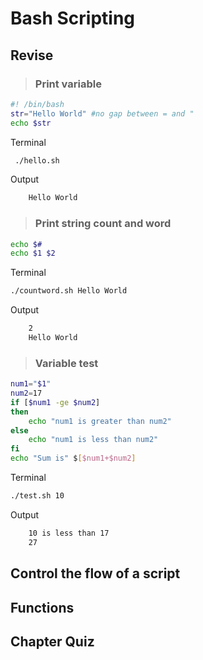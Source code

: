 # Bash Scripting
## Revise

> ### Print variable
```bash
#! /bin/bash
str="Hello World" #no gap between = and "
echo $str
```
Terminal
```bash
 ./hello.sh
```
Output
```bash
    Hello World
```

> ### Print string count and word
```bash
echo $#
echo $1 $2
```

Terminal
```bash
./countword.sh Hello World
```
Output
```bash
    2
    Hello World
```

> ### Variable test
```bash
num1="$1"
num2=17
if [$num1 -ge $num2]
then
    echo "num1 is greater than num2"
else
    echo "num1 is less than num2"
fi
echo "Sum is" $[$num1+$num2]

```
Terminal
```bash
./test.sh 10
```
Output
```bash
    10 is less than 17
    27
```

> ###
## Control the flow of a script
## Functions
## Chapter Quiz
